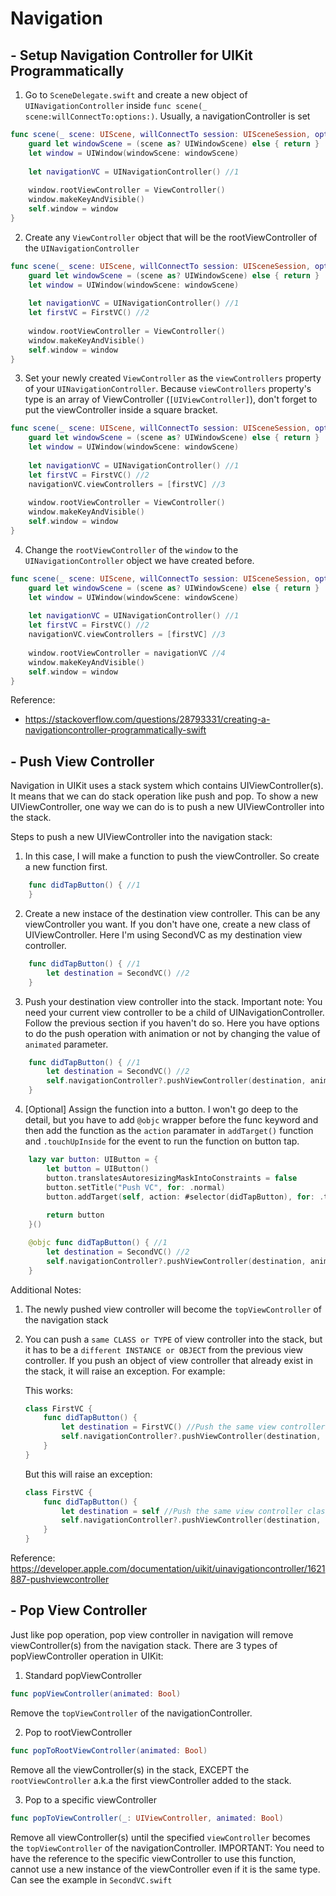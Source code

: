 #  Navigation

## - Setup Navigation Controller for UIKit Programmatically
1. Go to `SceneDelegate.swift` and create a new object of `UINavigationController` inside `func scene(_ scene:willConnectTo:options:)`. Usually, a navigationController is set 
```swift
func scene(_ scene: UIScene, willConnectTo session: UISceneSession, options connectionOptions: UIScene.ConnectionOptions) {
    guard let windowScene = (scene as? UIWindowScene) else { return }
    let window = UIWindow(windowScene: windowScene)
    
    let navigationVC = UINavigationController() //1
    
    window.rootViewController = ViewController()
    window.makeKeyAndVisible()
    self.window = window
}
```
2. Create any `ViewController` object that will be the rootViewController of the `UINavigationController`
```swift
func scene(_ scene: UIScene, willConnectTo session: UISceneSession, options connectionOptions: UIScene.ConnectionOptions) {
    guard let windowScene = (scene as? UIWindowScene) else { return }
    let window = UIWindow(windowScene: windowScene)
    
    let navigationVC = UINavigationController() //1
    let firstVC = FirstVC() //2
    
    window.rootViewController = ViewController()
    window.makeKeyAndVisible()
    self.window = window
}
```
3. Set your newly created `ViewController` as the `viewControllers` property of your `UINavigationController`. Because `viewControllers` property's type is an array of ViewController (`[UIViewController]`), don't forget to put the viewController inside a square bracket.
```swift
func scene(_ scene: UIScene, willConnectTo session: UISceneSession, options connectionOptions: UIScene.ConnectionOptions) {
    guard let windowScene = (scene as? UIWindowScene) else { return }
    let window = UIWindow(windowScene: windowScene)
    
    let navigationVC = UINavigationController() //1
    let firstVC = FirstVC() //2
    navigationVC.viewControllers = [firstVC] //3
    
    window.rootViewController = ViewController()
    window.makeKeyAndVisible()
    self.window = window
}
```
4. Change the `rootViewController` of the `window` to the `UINavigationController` object we have created before.
```swift
func scene(_ scene: UIScene, willConnectTo session: UISceneSession, options connectionOptions: UIScene.ConnectionOptions) {
    guard let windowScene = (scene as? UIWindowScene) else { return }
    let window = UIWindow(windowScene: windowScene)
    
    let navigationVC = UINavigationController() //1
    let firstVC = FirstVC() //2
    navigationVC.viewControllers = [firstVC] //3
    
    window.rootViewController = navigationVC //4
    window.makeKeyAndVisible()
    self.window = window
}
```

Reference:
- https://stackoverflow.com/questions/28793331/creating-a-navigationcontroller-programmatically-swift


## - Push View Controller
Navigation in UIKit uses a stack system which contains UIViewController(s). It means that we can do stack operation like push and pop. To show a new UIViewController, one way we can do is to push a new UIViewController into the stack. 

Steps to push a new UIViewController into the navigation stack:
1. In this case, I will make a function to push the viewController. So create a new function first. 
```swift
    func didTapButton() { //1
    }
``` 

2. Create a new instace of the destination view controller. This can be any viewController you want. If you don't have one, create a new class of UIViewController. Here I'm using SecondVC as my destination view controller.
```swift
    func didTapButton() { //1
        let destination = SecondVC() //2
    }
``` 

3. Push your destination view controller into the stack. Important note: You need your current view controller to be a child of UINavigationController. Follow the previous section if you haven't do so. Here you have options to do the push operation with animation or not by changing the value of `animated` parameter.
```swift
    func didTapButton() { //1
        let destination = SecondVC() //2
        self.navigationController?.pushViewController(destination, animated: true) //3
    }
```

4. [Optional] Assign the function into a button. I won't go deep to the detail, but you have to add `@objc` wrapper before the func keyword and then add the function as the `action` paramater in `addTarget()` function and `.touchUpInside` for the event to run the function on button tap.
```swift
    lazy var button: UIButton = {
        let button = UIButton()
        button.translatesAutoresizingMaskIntoConstraints = false
        button.setTitle("Push VC", for: .normal)
        button.addTarget(self, action: #selector(didTapButton), for: .touchUpInside)
        
        return button
    }()

    @objc func didTapButton() { //1
        let destination = SecondVC() //2
        self.navigationController?.pushViewController(destination, animated: true) //3
    }
```

Additional Notes:
1. The newly pushed view controller will become the `topViewController` of the navigation stack
2. You can push a `same CLASS or TYPE` of view controller into the stack, but it has to be a `different INSTANCE or OBJECT` from the previous view controller. If you push an object of view controller that already exist in the stack, it will raise an exception. For example:
    
    This works:
    ```swift
    class FirstVC {
        func didTapButton() {
            let destination = FirstVC() //Push the same view controller class, but different object into the stack. 
            self.navigationController?.pushViewController(destination, animated: true)
        }
    }
    ```
    But this will raise an exception:
    ```swift
    class FirstVC {
        func didTapButton() {
            let destination = self //Push the same view controller class and object into the stack, assuming that object of this FirstVC is already exist in the stack
            self.navigationController?.pushViewController(destination, animated: true)
        }
    }
    ```
    
Reference:
https://developer.apple.com/documentation/uikit/uinavigationcontroller/1621887-pushviewcontroller


## - Pop View Controller
Just like pop operation, pop view controller in navigation will remove viewController(s) from the navigation stack. There are 3 types of popViewController operation in UIKit:

1. Standard popViewController
```swift
func popViewController(animated: Bool)
```
Remove the `topViewController` of the navigationController.

2. Pop to rootViewController
```swift
func popToRootViewController(animated: Bool)
```
Remove all the viewController(s) in the stack, EXCEPT the `rootViewController` a.k.a the first viewController added to the stack.

3. Pop to a specific viewController
```swift
func popToViewController(_: UIViewController, animated: Bool)
```
Remove all viewController(s) until the specified `viewController` becomes the `topViewController` of the navigationController.
IMPORTANT: You need to have the reference to the specific viewController to use this function, cannot use a new instance of the viewController even if it is the same type. Can see the example in `SecondVC.swift`
